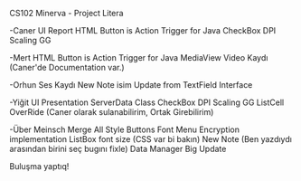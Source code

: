 CS102 Minerva - Project Litera

-Caner
UI Report
HTML Button is Action Trigger for Java
CheckBox
DPI Scaling GG

-Mert
HTML Button is Action Trigger for Java
MediaView
Video Kaydı (Caner'de Documentation var.)

-Orhun
Ses Kaydı
New Note isim Update from TextField
Interface

-Yiğit
UI Presentation
ServerData Class
CheckBox
DPI Scaling GG
ListCell OverRide (Caner olarak sulanabilirim, Ortak Girebilirim)

-Über Meinsch
Merge
All Style Buttons
Font Menu
Encryption implementation
ListBox font size (CSS var bi bakın)
New Note (Ben yazdıydı arasından birini seç bugını fixle)
Data Manager Big Update

Buluşma yaptıq!